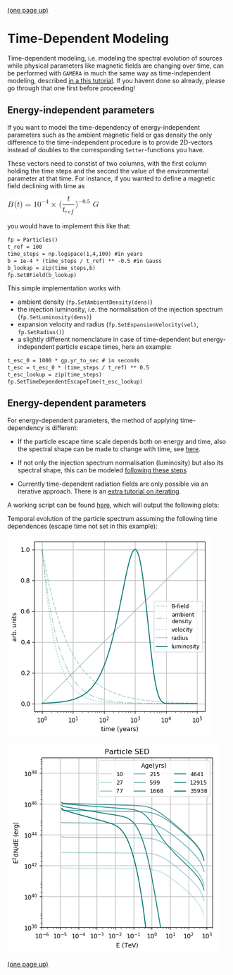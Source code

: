 [(one page up)](tutorials_main.md)

# Time-Dependent Modeling

Time-dependent modeling, i.e. modeling the spectral evolution of sources while 
physical parameters like magnetic fields are changing over time, can be performed with `GAMERA` in much the same way as time-independent modeling, described [in a this tutorial](time_independent_modeling.md). If you havent done so already, please go through that one first before proceeding!

## Energy-independent parameters
If you want to model the time-dependency of energy-independent parameters such as the ambient magnetic field or gas density the only difference to the time-independent procedure is to provide 2D-vectors instead of doubles to the corresponding `Setter`-functions you have. 

These vectors need to constist of two columns, with the first column holding the 
time steps and the second the value of the environmental parameter at that time. 
For instance, if you wanted to define a magnetic field declining with time as 
 
![bfield_tdep](bfield_tdep.png)
 
you would have to implement this like that:

```
fp = Particles()
t_ref = 100
time_steps = np.logspace(1,4,100) #in years
b = 1e-4 * (time_steps / t_ref) ** -0.5 #in Gauss
b_lookup = zip(time_steps,b)
fp.SetBField(b_lookup)
```

This simple implementation works with
- ambient density (`fp.SetAmbientDensity(dens)`)
- the injection luminosity, i.e. the normalisation of the injection spectrum  (`fp.SetLuminosity(dens)`)
- expansion velocity and radius (`fp.SetExpansionVelocity(vel)`, `fp.SetRadius()`)
- a slightly different nomenclature in case of time-dependent but energy-independent particle escape times, here an example:
```
t_esc_0 = 1000 * gp.yr_to_sec # in seconds
t_esc = t_esc_0 * (time_steps / t_ref) ** 0.5
t_esc_lookup = zip(time_steps)
fp.SetTimeDependentEscapeTime(t_esc_lookup)
```
## Energy-dependent parameters
For energy-dependent parameters, the method of applying time-dependency
is different:
- If the particle escape time scale depends both on energy and time, also the spectral shape can be made to change with time, see [here](particle_escape.md).

- If not only the injection spectrum normalisation (luminosity) but also its spectral shape, this can be modeled [following these steps](tt.md) 

- Currently time-dependent radiation fields are only possible via an iterative
approach. There is an [extra tutorial on iterating](iteration.md).

A working script can be found [here](particles_time_dep.py), which will output the following plots: 

Temporal evolution of the particle spectrum assuming the following time dependences 
(escape time not set in this example): 
 
![time_evolution_basic](time_evolution_basic.png)

![particle_time_evolution_basic](particle_time_evolution_basic.png)

[(one page up)](tutorials_main.md)
